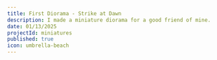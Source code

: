 ```yaml
---
title: First Diorama - Strike at Dawn
description: I made a miniature diorama for a good friend of mine.
date: 01/13/2025
projectId: miniatures
published: true
icon: umbrella-beach
---
```


<script>
    import CarouselGallery from "../lib/components/layout/CarouselGallery.svelte";
    import { DIORAMA_GALLERY } from "../lib/data/galleries.ts";
</script>

<CarouselGallery
    title="Strike at Dawn"
    imagePaths={DIORAMA_GALLERY}
/>

